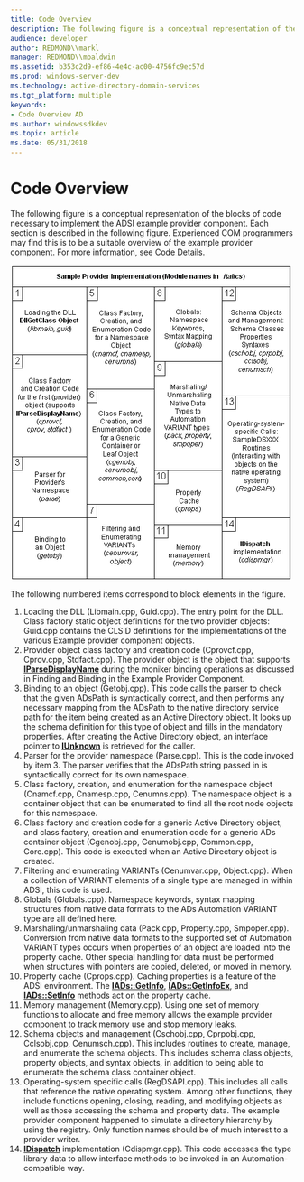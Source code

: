 ```yaml
---
title: Code Overview
description: The following figure is a conceptual representation of the blocks of code necessary to implement the ADSI example provider component.
audience: developer
author: REDMOND\\markl
manager: REDMOND\\mbaldwin
ms.assetid: b353c2d9-ef86-4e4c-ac00-4756fc9ec57d
ms.prod: windows-server-dev
ms.technology: active-directory-domain-services
ms.tgt_platform: multiple
keywords:
- Code Overview AD
ms.author: windowssdkdev
ms.topic: article
ms.date: 05/31/2018
---
```


# Code Overview

The following figure is a conceptual representation of the blocks of code necessary to implement the ADSI example provider component. Each section is described in the following figure. Experienced COM programmers may find this is to be a suitable overview of the example provider component. For more information, see [Code Details](code-details.md).

![sample provider implementation](images/dssmco.png)

The following numbered items correspond to block elements in the figure.

1.  Loading the DLL (Libmain.cpp, Guid.cpp). The entry point for the DLL. Class factory static object definitions for the two provider objects: Guid.cpp contains the CLSID definitions for the implementations of the various Example provider component objects.
2.  Provider object class factory and creation code (Cprovcf.cpp, Cprov.cpp, Stdfact.cpp). The provider object is the object that supports [**IParseDisplayName**](https://msdn.microsoft.com/windows/desktop/37844d9b-35ce-4d30-8a58-dac4c671896f) during the moniker binding operations as discussed in Finding and Binding in the Example Provider Component.
3.  Binding to an object (Getobj.cpp). This code calls the parser to check that the given ADsPath is syntactically correct, and then performs any necessary mapping from the ADsPath to the native directory service path for the item being created as an Active Directory object. It looks up the schema definition for this type of object and fills in the mandatory properties. After creating the Active Directory object, an interface pointer to [**IUnknown**](https://msdn.microsoft.com/windows/desktop/33f1d79a-33fc-4ce5-a372-e08bda378332) is retrieved for the caller.
4.  Parser for the provider namespace (Parse.cpp). This is the code invoked by item 3. The parser verifies that the ADsPath string passed in is syntactically correct for its own namespace.
5.  Class factory, creation, and enumeration for the namespace object (Cnamcf.cpp, Cnamesp.cpp, Cenumns.cpp). The namespace object is a container object that can be enumerated to find all the root node objects for this namespace.
6.  Class factory and creation code for a generic Active Directory object, and class factory, creation and enumeration code for a generic ADs container object (Cgenobj.cpp, Cenumobj.cpp, Common.cpp, Core.cpp). This code is executed when an Active Directory object is created.
7.  Filtering and enumerating VARIANTs (Cenumvar.cpp, Object.cpp). When a collection of VARIANT elements of a single type are managed in within ADSI, this code is used.
8.  Globals (Globals.cpp). Namespace keywords, syntax mapping structures from native data formats to the ADs Automation VARIANT type are all defined here.
9.  Marshaling/unmarshaling data (Pack.cpp, Property.cpp, Smpoper.cpp). Conversion from native data formats to the supported set of Automation VARIANT types occurs when properties of an object are loaded into the property cache. Other special handling for data must be performed when structures with pointers are copied, deleted, or moved in memory.
10. Property cache (Cprops.cpp). Caching properties is a feature of the ADSI environment. The [**IADs::GetInfo**](/windows/desktop/api/Iads/nf-iads-iads-getinfo), [**IADs::GetInfoEx**](/windows/desktop/api/Iads/nf-iads-iads-getinfoex), and [**IADs::SetInfo**](/windows/desktop/api/Iads/nf-iads-iads-setinfo) methods act on the property cache.
11. Memory management (Memory.cpp). Using one set of memory functions to allocate and free memory allows the example provider component to track memory use and stop memory leaks.
12. Schema objects and management (Cschobj.cpp, Cprpobj.cpp, Cclsobj.cpp, Cenumsch.cpp). This includes routines to create, manage, and enumerate the schema objects. This includes schema class objects, property objects, and syntax objects, in addition to being able to enumerate the schema class container object.
13. Operating-system specific calls (RegDSAPI.cpp). This includes all calls that reference the native operating system. Among other functions, they include functions opening, closing, reading, and modifying objects as well as those accessing the schema and property data. The example provider component happened to simulate a directory hierarchy by using the registry. Only function names should be of much interest to a provider writer.
14. [**IDispatch**](https://msdn.microsoft.com/windows/desktop/ebbff4bc-36b2-4861-9efa-ffa45e013eb5) implementation (Cdispmgr.cpp). This code accesses the type library data to allow interface methods to be invoked in an Automation-compatible way.

 

 




